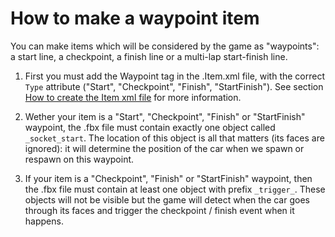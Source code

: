 # How to make a waypoint item

You can make items which will be considered by the game as "waypoints": a start line, a checkpoint, a finish line or a multi-lap start-finish line.

1. First you must add the Waypoint tag in the .Item.xml file, with the correct `Type` attribute ("Start", "Checkpoint", "Finish", "StartFinish"). See section [How to create the Item xml file] for more information.

2. Wether your item is a "Start", "Checkpoint", "Finish" or "StartFinish" waypoint, the .fbx file must contain exactly one object called `_socket_start`. The location of this object is all that matters (its faces are ignored): it will determine the position of the car when we spawn or respawn on this waypoint.

3. If your item is a "Checkpoint", "Finish" or "StartFinish" waypoint, then the .fbx file must contain at least one object with prefix `_trigger_`. These objects will not be visible but the game will detect when the car goes through its faces and trigger the checkpoint / finish event when it happens.

[How to create the Item xml file]: ../05-how-to-create-the-item-xml-file/
